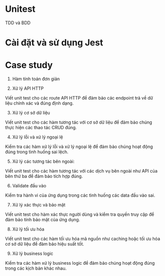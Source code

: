 # Unitest

TDD và BDD

# Cài đặt và sử dụng Jest




# Case study

1. Hàm tính toán đơn giản

2. Xử lý API HTTP

Viết unit test cho các route API HTTP để đảm bảo các endpoint trả về dữ liệu chính xác và đúng định dạng.

3. Xử lý cơ sở dữ liệu

Viết unit test cho các hàm tương tác với cơ sở dữ liệu để đảm bảo chúng thực hiện các thao tác CRUD đúng.

4. Xử lý lỗi và xử lý ngoại lệ

Kiểm tra các hàm xử lý lỗi và xử lý ngoại lệ để đảm bảo chúng hoạt động đúng trong tình huống sai lệch.

5. Xử lý các tương tác bên ngoài:

Viết unit test cho các hàm tương tác với các dịch vụ bên ngoài như API của bên thứ ba để đảm bảo tích hợp đúng.

6. Validate đầu vào

Kiểm tra hành vi của ứng dụng trong các tình huống các data đầu vào sai.

7. Xử lý xác thực và bảo mật

Viết unit test cho hàm xác thực người dùng và kiểm tra quyền truy cập để đảm bảo tính bảo mật của ứng dụng.

8. Xử lý tối ưu hóa

Viết unit test cho các hàm tối ưu hóa mã nguồn như caching hoặc tối ưu hóa cơ sở dữ liệu để đảm bảo hiệu suất tốt.

9. Xử lý business logic

Kiểm tra các hàm xử lý business logic để đảm bảo chúng hoạt động đúng trong các kịch bản khác nhau.